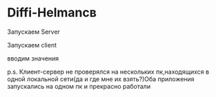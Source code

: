 # Diffi-Helmanсв
Запускаем Server

Запускаем client

вводим значения

p.s. Клиент-сервер не проверялся на нескольких пк,находящихся в одной локальной сети(да и где мне их взять?)Оба приложения запускались на одном пк и прекрасно работали
